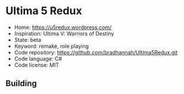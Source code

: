 # Ultima 5 Redux

- Home: https://u5redux.wordpress.com/
- Inspiration: Ultima V: Warriors of Destiny
- State: beta
- Keyword: remake, role playing
- Code repository: https://github.com/bradhannah/Ultima5Redux.git
- Code language: C#
- Code license: MIT

## Building
